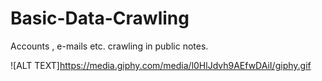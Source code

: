 # Basic-Data-Crawling
Accounts , e-mails etc. crawling in public notes.


![ALT TEXT]https://media.giphy.com/media/l0HlJdvh9AEfwDAiI/giphy.gif
